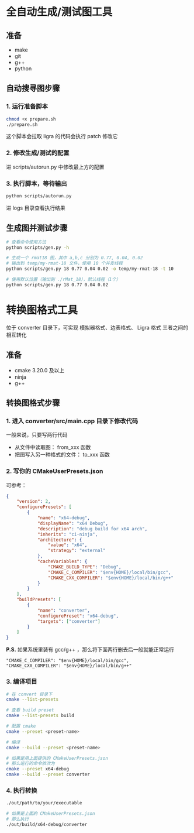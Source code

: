 # 全自动生成/测试图工具

## 准备

- make
- git
- g++
- python

## 自动搜寻图步骤

### 1. 运行准备脚本

```bash
chmod +x prepare.sh
./prepare.sh
```

这个脚本会拉取 ligra 的代码会执行 patch 修改它

### 2. 修改生成/测试的配置

进 scripts/autorun.py 中修改最上方的配置

### 3. 执行脚本，等待输出

```bash
python scripts/autorun.py
```

进 logs 目录查看执行结果

## 生成图并测试步骤

```bash
# 查看命令使用方法
python scripts/gen.py -h

# 生成一个 rmat18 图，其中 a,b,c 分别为 0.77, 0.04, 0.02
# 输出到 temp/my-rmat-18 文件，使用 10 个并发线程
python scripts/gen.py 18 0.77 0.04 0.02 -o temp/my-rmat-18 -t 10

# 使用默认位置（输出到 ./rMat_18），默认线程（1个）
python scripts/gen.py 18 0.77 0.04 0.02
```

# 转换图格式工具

位于 converter 目录下，可实现 模拟器格式、边表格式、 Ligra 格式 三者之间的相互转化

## 准备

- cmake 3.20.0 及以上
- ninja
- g++

## 转换图格式步骤

### 1. 进入 converter/src/main.cpp 目录下修改代码

一般来说，只要写两行代码
- 从文件中读取图： from_xxx 函数
- 把图写入另一种格式的文件： to_xxx 函数

### 2. 写你的 CMakeUserPresets.json

可参考：

```json
{
    "version": 2,
    "configurePresets": [
        {
            "name": "x64-debug",
            "displayName": "x64 Debug",
            "description": "debug build for x64 arch",
            "inherits": "ci-ninja",
            "architecture": {
                "value": "x64",
                "strategy": "external"
            },
            "cacheVariables": {
                "CMAKE_BUILD_TYPE": "Debug",
                "CMAKE_C_COMPILER": "$env{HOME}/local/bin/gcc",
                "CMAKE_CXX_COMPILER": "$env{HOME}/local/bin/g++"
            }
        }
    ],
    "buildPresets": [
        {
            "name": "converter",
            "configurePreset": "x64-debug",
            "targets": ["converter"]
        }
    ]
}
```

**P.S.** 如果系统里装有 gcc/g++ ，那么将下面两行删去后一般就能正常运行

```
"CMAKE_C_COMPILER": "$env{HOME}/local/bin/gcc",
"CMAKE_CXX_COMPILER": "$env{HOME}/local/bin/g++"
```

### 3. 编译项目

```bash
# 在 convert 目录下
cmake --list-presets

# 查看 build preset
cmake --list-presets build

# 配置 cmake
cmake --preset <preset-name>

# 编译
cmake --build --preset <preset-name>

# 如果是用上面提供的 CMakeUserPresets.json
# 那么运行的命令依次为
cmake --preset x64-debug
cmake --build --preset converter
```

### 4. 执行转换

```bash
./out/path/to/your/executable

# 如果是上面的 CMakeUserPresets.json
# 那么执行
./out/build/x64-debug/converter
```